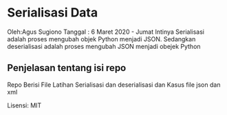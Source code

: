 # Serialisasi Data

Oleh:Agus Sugiono
Tanggal : 6 Maret 2020 - Jumat
Intinya Serialisasi adalah proses mengubah objek Python menjadi JSON. 
Sedangkan deserialisasi adalah proses mengubah JSON menjadi obejek Python

## Penjelasan tentang isi repo

Repo Berisi File Latihan Serialisasi dan deserialisasi dan Kasus file json dan xml

Lisensi: MIT

